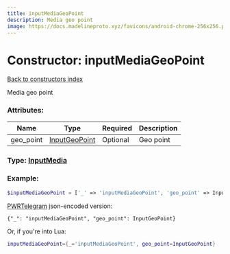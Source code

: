 ```yaml
---
title: inputMediaGeoPoint
description: Media geo point
image: https://docs.madelineproto.xyz/favicons/android-chrome-256x256.png
---
```

# Constructor: inputMediaGeoPoint  
[Back to constructors index](index.md)



Media geo point

### Attributes:

| Name     |    Type       | Required | Description |
|----------|---------------|----------|-------------|
|geo\_point|[InputGeoPoint](../types/InputGeoPoint.md) | Optional|Geo point|



### Type: [InputMedia](../types/InputMedia.md)


### Example:

```php
$inputMediaGeoPoint = ['_' => 'inputMediaGeoPoint', 'geo_point' => InputGeoPoint];
```  

[PWRTelegram](https://pwrtelegram.xyz) json-encoded version:

```
{"_": "inputMediaGeoPoint", "geo_point": InputGeoPoint}
```


Or, if you're into Lua:

```lua
inputMediaGeoPoint={_='inputMediaGeoPoint', geo_point=InputGeoPoint}

```


